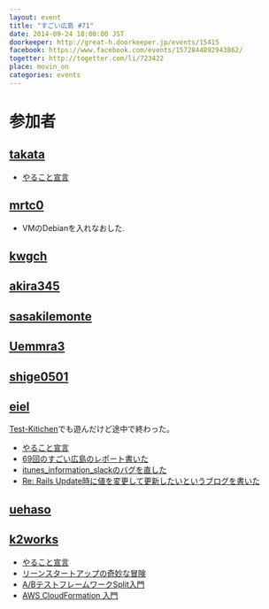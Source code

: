 ```yaml
---
layout: event
title: "すごい広島 #71"
date: 2014-09-24 18:00:00 JST
doorkeeper: http://great-h.doorkeeper.jp/events/15415
facebook: https://www.facebook.com/events/1572844892943862/
togetter: http://togetter.com/li/723422
place: movin_on
categories: events
---
```


# 参加者


## [takata](https://github.com/great-h/great-h.github.io/issues/1255)

* [やること宣言](https://github.com/great-h/great-h.github.io/issues/1255)


## [mrtc0](http://twitter.com/mrtc0)

* VMのDebianを入れなおした.


## [kwgch](https://github.com/kwgch)


## [akira345](https://github.com/akira345)


## [sasakilemonte](https://github.com/sasakilemonte)


## [Uemmra3](https://github.com/Uemmra3)


## [shige0501](https://github.com/shige0501)


## [eiel](http://eiel.info/)

[Test-Kitichen](https://github.com/test-kitchen/test-kitchen)でも遊んだけど途中で終わった。

* [やること宣言](https://github.com/great-h/great-h.github.io/issues/1251)
* [69回のすごい広島のレポート書いた](https://www.facebook.com/great.hiroshima/posts/456880414454609)
* [itunes_information_slackのバグを直した](https://github.com/eiel/itunes_information_slack/commit/6069e0fcb3038b249ad7dd5f4dffcdd3edb6c11c)
* [Re: Rails Update時に値を変更して更新したいというブログを書いた](http://blog.eiel.info/blog/2014/09/24/re-modified-rails-update/)


## [uehaso](https://github.com/uehaso)


## [k2works](https://github.com/k2works)

* [やること宣言](https://github.com/great-h/great-h.github.io/issues/1253)
* [リーンスタートアップの奇妙な冒険](http://www.slideshare.net/kakimomokuri/ss-39629182)
* [A/BテストフレームワークSplit入門](https://github.com/k2works/ab_testing_split_introduction)
* [AWS CloudFormation 入門](https://github.com/k2works/aws_cloudformation_introduction)
